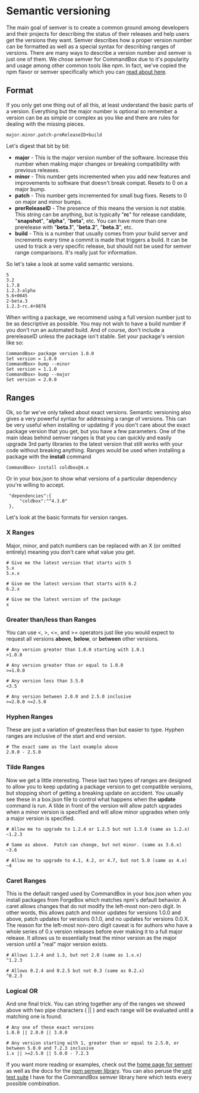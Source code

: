 # Semantic versioning

The main goal of semver is to create a common ground among developers and their projects for describing the status of their releases and help users get the versions they want.  Semver describes how a proper version number can be formatted as well as a special syntax for describing ranges of versions.  There are many ways to describe a version number and semver is just one of them.  We chose semver for CommandBox due to it's popularity and usage among other common tools like npm.  In fact, we've copied the npm flavor or semver specifically which you can [read about here](https://github.com/npm/node-semver/blob/master/README.md).  

## Format

If you only get one thing out of all this, at least understand the basic parts of a version.  Everything but the major number is optional so remember a version can be as simple or complex as you like and there are rules for dealing with the missing pieces.

```
major.minor.patch-preReleaseID+build
```

Let's digest that bit by bit:

* **major** - This is the major version number of the software. Increase this number when making major changes or breaking compatibility with previous releases.
* **minor** - This number gets incremented when you add new features and improvements to software that doesn't break compat.  Resets to 0 on a major bump.
* **patch** - This number gets incremented for small bug fixes.  Resets to 0 on major and minor bumps.
* **prerReleaseID** - The presence of this means the version is not stable.  This string can be anything, but is typically "**rc**" for release candidate, "**snapshot**", "**alpha**", "**beta**", etc.  You can have more than one prerelease with "**beta.1**", "**beta.2**", "**beta.3**", etc.  
* **build** - This is a number that usually comes from your build server and increments every time a commit is made that triggers a build.  It can be used to track a very specific release, but should not be used for semver range comparisons.  It's really just for information.  

So let's take a look at some valid semantic versions.

```
5
3.2
1.7.8
1.2.3-alpha
5.6+0045
2-beta.3
1.2.3-rc.4+9876
```

When writing a package, we recommend using a full version number just to be as descriptive as possible.  You may not wish to have a build number if you don't run an automated build.  And of course, don't include a prereleaseID unless the package isn't stable.  Set your package's version like so:

```
CommandBox> package version 1.0.0
Set version = 1.0.0
CommandBox> bump --minor
Set version = 1.1.0
CommandBox> bump --major
Set version = 2.0.0
```

## Ranges

Ok, so far we've only talked about exact versions.  Semantic versioning also gives a very powerful syntax for addressing a range of versions.  This can be very useful when installing or updating if you don't care about the exact package version that you get, but you have a few parameters.  One of the main ideas behind semver ranges is that you can quickly and easily upgrade 3rd party libraries to the latest version that still works with your code without breaking anything.  Ranges would be used when installing a package with the **install** command

```
CommandBox> install coldbox@4.x
```

Or in your box.json to show what versions of a particular dependency you're willing to accept.

```
 "dependencies":{
     "coldbox":"^4.3.0"
 },
```

Let's look at the basic formats for version ranges.

### X Ranges

Major, minor, and patch numbers can be replaced with an X (or omitted entirely) meaning you don't care what value you get.  

```
# Give me the latest version that starts with 5
5.x
5.x.x

# Give me the latest version that starts with 6.2
6.2.x

# Give me the latest version of the package
x
```

### Greater than/less than Ranges

You can use <, >, <=, and >= operators just like you would expect to request all versions **above**, **below**, or **between** other versions.

```
# Any version greater than 1.0.0 starting with 1.0.1
>1.0.0

# Any version greater than or equal to 1.0.0
>=1.0.0

# Any version less than 3.5.0
<3.5

# Any version between 2.0.0 and 2.5.0 inclusive
>=2.0.0 <=2.5.0
```

### Hyphen Ranges

These are just a variation of greater/less than but easier to type.  Hyphen ranges are inclusive of the start and end version.

```
# The exact same as the last example above
2.0.0 - 2.5.0
```

### Tilde Ranges

Now we get a little interesting.  These last two types of ranges are designed to allow you to keep updating a package version to get compatible versions, but stopping short of getting a breaking update on accident.  You usually see these in a box.json file to control what happens when the **update** command is run.  A tilde in front of the version will allow patch upgrades when a minor version is specified and will allow minor upgrades when only a major version is specified.  

```
# Allow me to upgrade to 1.2.4 or 1.2.5 but not 1.3.0 (same as 1.2.x)
~1.2.3

# Same as above.  Patch can change, but not minor. (same as 3.6.x)
~3.6

# Allow me to upgrade to 4.1, 4.2, or 4.7, but not 5.0 (same as 4.x)
~4
```

### Caret Ranges

This is the default ranged used by CommandBox in your box.json when you install packages from ForgeBox which matches npm's default behavior.  A caret allows changes that do not modify the left-most non-zero digit.  In other words, this allows patch and minor updates for versions 1.0.0 and above, patch updates for versions 0.1.0, and no updates for versions 0.0.X.  The reason for the left-most non-zero digit caveat is for authors who have a whole series of 0.x version releases before ever making it to a full major release.  It allows us to essentially treat the minor version as the major version until a "real" major version exists.

```
# Allows 1.2.4 and 1.3, but not 2.0 (same as 1.x.x)
^1.2.3

# Allows 0.2.4 and 0.2.5 but not 0.3 (same as 0.2.x)
^0.2.3
```

### Logical OR

And one final trick.  You can string together any of the ranges we showed above with two pipe characters ( || ) and each range will be evaluated until a matching one is found.

```
# Any one of these exact versions
1.0.0 || 2.0.0 || 3.0.0

# Any version starting with 1, greater than or equal to 2.5.0, or between 5.0.0 and 7.2.3 inclusive
1.x || >=2.5.0 || 5.0.0 - 7.2.3
```

If you want more reading or examples, check out the [home page for semver](http://semver.org/) as well as the docs for the [npm semver library](https://github.com/npm/node-semver/blob/master/README.md).  You can also peruse the [unit test suite](https://github.com/Ortus-Solutions/commandbox/blob/development/tests/cfml/system/util/TestSemanticVersion.cfc) I have for the CommandBox semver library here which tests every possible combination.  